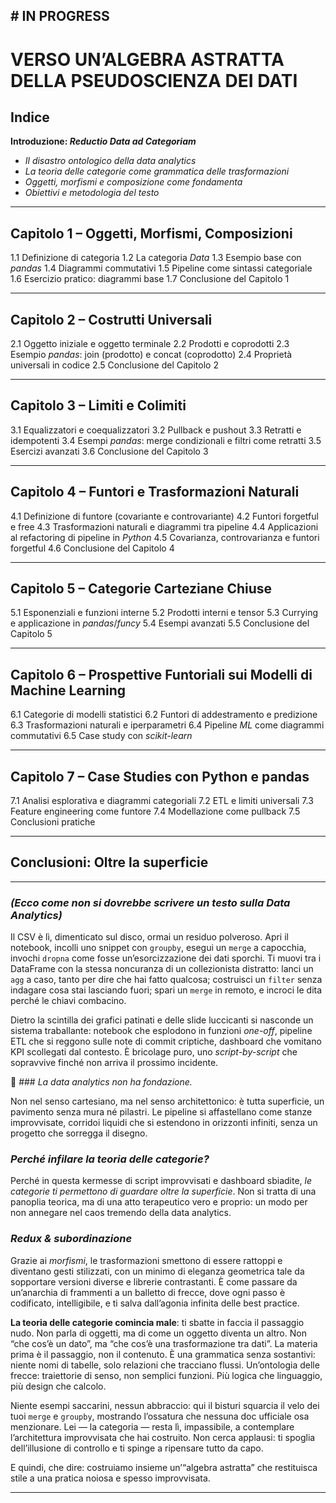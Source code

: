 ## # **IN PROGRESS**


# **VERSO UN’ALGEBRA ASTRATTA DELLA PSEUDOSCIENZA DEI DATI**

## Indice

**Introduzione: *Reductio Data ad Categoriam***

* *Il disastro ontologico della data analytics*
* *La teoria delle categorie come grammatica delle trasformazioni*
* *Oggetti, morfismi e composizione come fondamenta*
* *Obiettivi e metodologia del testo*

---

## Capitolo 1 – Oggetti, Morfismi, Composizioni

1.1 Definizione di categoria
1.2 La categoria *Data*
1.3 Esempio base con *pandas*
1.4 Diagrammi commutativi
1.5 Pipeline come sintassi categoriale
1.6 Esercizio pratico: diagrammi base
1.7 Conclusione del Capitolo 1

---

## Capitolo 2 – Costrutti Universali

2.1 Oggetto iniziale e oggetto terminale
2.2 Prodotti e coprodotti
2.3 Esempio *pandas*: join (prodotto) e concat (coprodotto)
2.4 Proprietà universali in codice
2.5 Conclusione del Capitolo 2

---

## Capitolo 3 – Limiti e Colimiti

3.1 Equalizzatori e coequalizzatori
3.2 Pullback e pushout
3.3 Retratti e idempotenti
3.4 Esempi *pandas*: merge condizionali e filtri come retratti
3.5 Esercizi avanzati
3.6 Conclusione del Capitolo 3

---

## Capitolo 4 – Funtori e Trasformazioni Naturali

4.1 Definizione di funtore (covariante e controvariante)
4.2 Funtori forgetful e free
4.3 Trasformazioni naturali e diagrammi tra pipeline
4.4 Applicazioni al refactoring di pipeline in *Python*
4.5 Covarianza, controvarianza e funtori forgetful
4.6 Conclusione del Capitolo 4

---

## Capitolo 5 – Categorie Carteziane Chiuse

5.1 Esponenziali e funzioni interne
5.2 Prodotti interni e tensor
5.3 Currying e applicazione in *pandas*/*funcy*
5.4 Esempi avanzati
5.5 Conclusione del Capitolo 5

---

## Capitolo 6 – Prospettive Funtoriali sui Modelli di Machine Learning

6.1 Categorie di modelli statistici
6.2 Funtori di addestramento e predizione
6.3 Trasformazioni naturali e iperparametri
6.4 Pipeline *ML* come diagrammi commutativi
6.5 Case study con *scikit-learn*

---

## Capitolo 7 – Case Studies con Python e pandas

7.1 Analisi esplorativa e diagrammi categoriali
7.2 ETL e limiti universali
7.3 Feature engineering come funtore
7.4 Modellazione come pullback
7.5 Conclusioni pratiche

---

## Conclusioni: Oltre la superficie

---

### *(Ecco come non si dovrebbe scrivere un testo sulla Data Analytics)*

Il CSV è lì, dimenticato sul disco, ormai un residuo polveroso.
Apri il notebook, incolli uno snippet con `groupby`, esegui un `merge` a capocchia, invochi `dropna` come fosse un’esorcizzazione dei dati sporchi.
Ti muovi tra i DataFrame con la stessa noncuranza di un collezionista distratto:
lanci un `agg` a caso, tanto per dire che hai fatto qualcosa;
costruisci un `filter` senza indagare cosa stai lasciando fuori;
spari un `merge` in remoto, e incroci le dita perché le chiavi combacino.

Dietro la scintilla dei grafici patinati e delle slide luccicanti si nasconde un sistema traballante: notebook che esplodono in funzioni *one-off*, pipeline ETL che si reggono sulle note di commit criptiche, dashboard che vomitano KPI scollegati dal contesto.
È bricolage puro, uno *script-by-script* che sopravvive finché non arriva il prossimo incidente.

🚀 ### *La data analytics non ha fondazione.* 

Non nel senso cartesiano, ma nel senso architettonico: è tutta superficie, un pavimento senza mura né pilastri. Le pipeline si affastellano come stanze improvvisate, corridoi liquidi che si estendono in orizzonti infiniti, senza un progetto che sorregga il disegno.

### *Perché infilare la teoria delle categorie?*

Perché in questa kermesse di script improvvisati e dashboard sbiadite, *le categorie ti permettono di guardare oltre la superficie*. Non si tratta di una panoplia teorica, ma di una atto terapeutico vero e proprio: un modo per non annegare nel caos tremendo della data analytics.

### *Redux & subordinazione*

Grazie ai *morfismi*, le trasformazioni smettono di essere rattoppi e diventano gesti stilizzati, con un minimo di eleganza geometrica tale da sopportare versioni diverse e librerie contrastanti.
È come passare da un’anarchia di frammenti a un balletto di frecce, dove ogni passo è codificato, intelligibile, e ti salva dall’agonia infinita delle best practice.


**La teoria delle categorie comincia male**: 
ti sbatte in faccia il passaggio nudo.
Non parla di oggetti, ma di come un oggetto diventa un altro.
Non “che cos’è un dato”, ma “che cos’è una trasformazione tra dati”.
La materia prima è il passaggio, non il contenuto.
È una grammatica senza sostantivi: niente nomi di tabelle, solo relazioni che tracciano flussi.
Un’ontologia delle frecce: traiettorie di senso, non semplici funzioni.
Più logica che linguaggio, più design che calcolo.

Niente esempi saccarini, nessun abbraccio: qui il bisturi squarcia il velo dei tuoi `merge` e `groupby`, mostrando l’ossatura che nessuna doc ufficiale osa menzionare.
Lei — la categoria — resta lì, impassibile, a contemplare l’architettura improvvisata che hai costruito.
Non cerca applausi: ti spoglia dell’illusione di controllo e ti spinge a ripensare tutto da capo.

E quindi, che dire: costruiamo insieme un’“algebra astratta” che restituisca stile a una pratica noiosa e spesso improvvisata.

---

